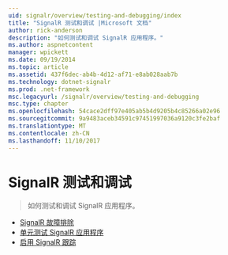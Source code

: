 ```yaml
---
uid: signalr/overview/testing-and-debugging/index
title: "SignalR 测试和调试 |Microsoft 文档"
author: rick-anderson
description: "如何测试和调试 SignalR 应用程序。"
ms.author: aspnetcontent
manager: wpickett
ms.date: 09/19/2014
ms.topic: article
ms.assetid: 437f6dec-ab4b-4d12-af71-e8ab028aab7b
ms.technology: dotnet-signalr
ms.prod: .net-framework
msc.legacyurl: /signalr/overview/testing-and-debugging
msc.type: chapter
ms.openlocfilehash: 54cace2dff97e405ab5b4d9205b4c85266a02e96
ms.sourcegitcommit: 9a9483aceb34591c97451997036a9120c3fe2baf
ms.translationtype: MT
ms.contentlocale: zh-CN
ms.lasthandoff: 11/10/2017
---
```

<a name="signalr-testing-and-debugging"></a>SignalR 测试和调试
====================
> 如何测试和调试 SignalR 应用程序。


- [SignalR 故障排除](troubleshooting.md)
- [单元测试 SignalR 应用程序](unit-testing-signalr-applications.md)
- [启用 SignalR 跟踪](enabling-signalr-tracing.md)
